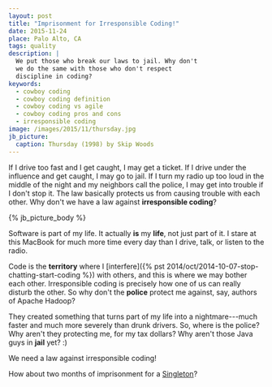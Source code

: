```yaml
---
layout: post
title: "Imprisonment for Irresponsible Coding!"
date: 2015-11-24
place: Palo Alto, CA
tags: quality
description: |
  We put those who break our laws to jail. Why don't
  we do the same with those who don't respect
  discipline in coding?
keywords:
  - cowboy coding
  - cowboy coding definition
  - cowboy coding vs agile
  - cowboy coding pros and cons
  - irresponsible coding
image: /images/2015/11/thursday.jpg
jb_picture:
  caption: Thursday (1998) by Skip Woods
---
```


If I drive too fast and I get caught, I may get a ticket. If I drive
under the influence and get caught, I may go to jail. If I turn my
radio up too loud in the middle of the night and my neighbors call the police,
I may get into trouble if I don't stop it. The law basically protects
us from causing trouble with each other. Why don't we have a law
against **irresponsible coding**?

<!--more-->

{% jb_picture_body %}

Software is part of my life. It actually **is** my **life**, not just part of it. I stare
at this MacBook for much more time every day than I drive, talk, or listen
to the radio.

Code is the **territory** where I
[interfere]({% pst 2014/oct/2014-10-07-stop-chatting-start-coding %})
with others, and this is where
we may bother each other. Irresponsible coding is precisely how one
of us can really disturb the other. So why don't the **police** protect
me against, say, authors of Apache Hadoop?

They created something that turns part of my life into a nightmare---much
faster and much more severely than drunk drivers. So, where is
the police? Why aren't they protecting me, for my tax dollars? Why
aren't those Java guys in **jail** yet? :)

We need a law against irresponsible coding!

How about two months of imprisonment for a
[Singleton](http://stackoverflow.com/questions/137975/what-is-so-bad-about-singletons)?
